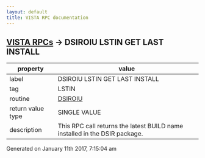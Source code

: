 ```yaml
---
layout: default
title: VISTA RPC documentation
---
```




## [VISTA RPCs](TableOfContent.md) &#8594; DSIROIU LSTIN GET LAST INSTALL 

 property | value 
--- | --- 
 label | DSIROIU LSTIN GET LAST INSTALL
 tag | LSTIN
 routine | [DSIROIU](http://code.osehra.org/dox/Routine_DSIROIU_source.html)
 return value type | SINGLE VALUE
 description | This RPC call returns the latest BUILD name installed in the DSIR package. 




 Generated on January 11th 2017, 7:15:04 am